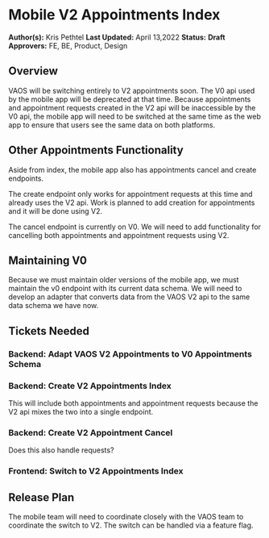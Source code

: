# Mobile V2 Appointments Index

**Author(s):** Kris Pethtel
**Last Updated:** April 13,2022
**Status:** **Draft**
**Approvers:** FE, BE, Product, Design

## Overview

VAOS will be switching entirely to V2 appointments soon. The V0 api used by the mobile app will be deprecated at that time. Because appointments and appointment requests created in the V2 api will be inaccessible by the V0 api, the mobile app will need to be switched at the same time as the web app to ensure that users see the same data on both platforms.

## Other Appointments Functionality

Aside from index, the mobile app also has appointments cancel and create endpoints.

The create endpoint only works for appointment requests at this time and already uses the V2 api. Work is planned to add creation for appointments and it will be done using V2.

The cancel endpoint is currently on V0. We will need to add functionality for cancelling both appointments and appointment requests using V2.

## Maintaining V0

Because we must maintain older versions of the mobile app, we must maintain the v0 endpoint with its current data schema. We will need to develop an adapter that converts data from the VAOS V2 api to the same data schema we have now.

## Tickets Needed

### Backend: Adapt VAOS V2 Appointments to V0 Appointments Schema

### Backend: Create V2 Appointments Index

This will include both appointments and appointment requests because the V2 api mixes the two into a single endpoint.

### Backend: Create V2 Appointment Cancel

Does this also handle requests?

### Frontend: Switch to V2 Appointments Index



## Release Plan

The mobile team will need to coordinate closely with the VAOS team to coordinate the switch to V2. The switch can be handled via a feature flag.
